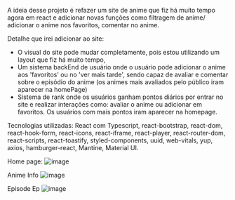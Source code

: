 A ideia desse projeto é refazer um site de anime que fiz há muito tempo agora em react e adicionar novas funções como filtragem de anime/ adicionar o anime nos favoritos, comentar no anime.

Detalhe que irei adicionar ao site:
- O visual do site pode mudar completamente, pois estou utilizando um layout que fiz há muito tempo,
- Um sistema backEnd de usuário onde o usuário pode adicionar o anime aos 'favoritos' ou no 'ver mais tarde', sendo capaz de avaliar e comentar sobre o episódio do anime (os animes mais avaliados pelo público iram aparecer na homePage)
- Sistema de rank onde os usuários ganham pontos diários por entrar no site e realizar interações como: avaliar o anime ou adicionar em favoritos. Os usuários com mais pontos iram aparecer na homepage.

Tecnologias utilizadas: React com Typescript, react-bootstrap, react-dom, react-hook-form, react-icons, react-iframe, react-player, react-router-dom, react-scripts, react-toastify, styled-components, uuid, web-vitals, yup, axios, hamburger-react, Mantine, Material UI.

Home page:
![image](https://user-images.githubusercontent.com/96635752/198859754-5d40cb83-6f8d-45fe-9b11-8de6ad771784.png)

Anime Info
![image](https://user-images.githubusercontent.com/96635752/198859767-cc09e9d7-afa1-46e1-b6cd-fd2e220becf7.png)

Episode Ep
![image](https://user-images.githubusercontent.com/96635752/198859783-64db2466-7de3-42a8-9140-fb9f0c52fd94.png)

